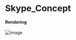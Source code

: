 # Skype_Concept


#### Rendering 

![image](https://github.com/hongjiapeng/Skype_Concept/blob/master/Assets/TIM20181222220147.png)   
